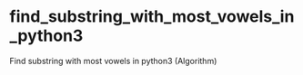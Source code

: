 # find_substring_with_most_vowels_in_python3
Find substring with most vowels in python3 (Algorithm)
